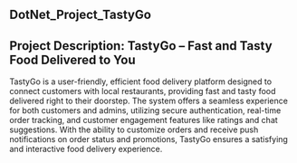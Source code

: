 DotNet_Project_TastyGo
----------------------
Project Description: TastyGo – Fast and Tasty Food Delivered to You
-------------------------------------------------------------------
TastyGo is a user-friendly, efficient food delivery platform designed to connect customers with local restaurants, providing fast and tasty food delivered right to their doorstep. The system offers a seamless experience for both customers and admins, utilizing secure authentication, real-time order tracking, and customer engagement features like ratings and chat suggestions. With the ability to customize orders and receive push notifications on order status and promotions, TastyGo ensures a satisfying and interactive food delivery experience.
